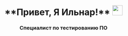 <h1 align="center"> **Привет, Я Ильнар!** </a> 
<img src="https://github.com/blackcater/blackcater/raw/main/images/Hi.gif" height="32"/></h1>
<h3 align="center"> Специалист по тестированию ПО </h3>
